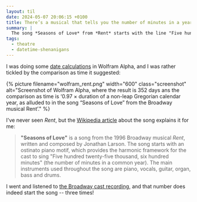 ```yaml
---
layout: til
date: 2024-05-07 20:06:15 +0100
title: There’s a musical that tells you the number of minutes in a year
summary: |
  The song *Seasons of Love* from *Rent* starts with the line "Five hundred twenty-five thousand, six hundred minutes".
tags:
  - theatre
  - datetime-shenanigans
---
```

I was doing some [date calculations](https://www.wolframalpha.com/input?i=12+million+%2F+%2834000+per+day%29) in Wolfram Alpha, and I was rather tickled by the comparison as time it suggested:

{%
  picture
  filename="wolfram_rent.png"
  width="600"
  class="screenshot"
  alt="Screenshot of Wolfram Alpha, where the result is 352 days ans the comparison as time is ‘0.97 × duration of a non-leap Gregorian calendar year, as alluded to in the song “Seasons of Love” from the Broadway musical Rent’."
%}

I've never seen *Rent*, but the [Wikipedia article](https://en.wikipedia.org/wiki/Seasons_of_Love) about the song explains it for me:

> **"Seasons of Love"** is a song from the 1996 Broadway musical *Rent*, written and composed by Jonathan Larson. The song starts with an ostinato piano motif, which provides the harmonic framework for the cast to sing "Five hundred twenty-five thousand, six hundred minutes" (the number of minutes in a common year). The main instruments used throughout the song are piano, vocals, guitar, organ, bass and drums.

I went and listened to [the Broadway cast recording](https://www.youtube.com/watch?v=1xGUTW3C3gE), and that number does indeed start the song -- three times!
